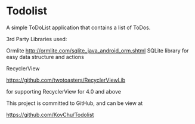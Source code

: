 # Todolist

A simple ToDoList application that contains a list of ToDos.



3rd Party Libraries used:

Ormlite
http://ormlite.com/sqlite_java_android_orm.shtml
SQLite library for easy data structure and actions

RecyclerView

https://github.com/twotoasters/RecyclerViewLib

for supporting RecyclerView for 4.0 and above

This project is committed to GitHub, and can be view at

https://github.com/KovChu/Todolist